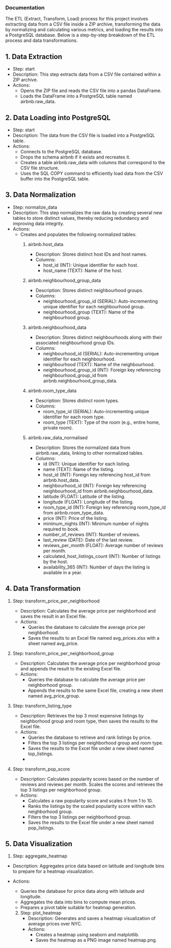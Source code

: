 ### Documentation

The ETL (Extract, Transform, Load) process for this project involves extracting data from a CSV file inside a ZIP archive, transforming the data by normalizing and calculating various metrics, and loading the results into a PostgreSQL database. Below is a step-by-step breakdown of the ETL process and data transformations.


## 1. Data Extraction

- Step: start
- Description: This step extracts data from a CSV file contained within a ZIP archive.
- Actions:
  - Opens the ZIP file and reads the CSV file into a pandas DataFrame.
  - Loads the DataFrame into a PostgreSQL table named airbnb.raw_data.
 
## 2. Data Loading into PostgreSQL

- Step: start
- Description: The data from the CSV file is loaded into a PostgreSQL table.
- Actions:
  - Connects to the PostgreSQL database.
  - Drops the schema airbnb if it exists and recreates it.
  - Creates a table airbnb.raw_data with columns that correspond to the CSV file structure.
  - Uses the SQL COPY command to efficiently load data from the CSV buffer into the PostgreSQL table.
 
## 3. Data Normalization

- Step: normalize_data
- Description: This step normalizes the raw data by creating several new tables to store distinct values, thereby reducing redundancy and improving data integrity.
- Actions:
  - Creates and populates the following normalized tables:
    1. airbnb.host_data
       - Description: Stores distinct host IDs and host names.
       - Columns:
         - host_id (INT): Unique identifier for each host.
         - host_name (TEXT): Name of the host.

    2. airbnb.neighbourhood_group_data
       - Description: Stores distinct neighbourhood groups.
       - Columns:
         - neighbourhood_group_id (SERIAL): Auto-incrementing unique identifier for each neighbourhood group.
         - neighbourhood_group (TEXT): Name of the neighbourhood group.

    3. airbnb.neighbourhood_data
       - Description: Stores distinct neighbourhoods along with their associated neighbourhood group IDs.
       - Columns:
         - neighbourhood_id (SERIAL): Auto-incrementing unique identifier for each neighbourhood.
         - neighbourhood (TEXT): Name of the neighbourhood.
         - neighbourhood_group_id (INT): Foreign key referencing neighbourhood_group_id from           airbnb.neighbourhood_group_data.

    4. airbnb.room_type_data
       - Description: Stores distinct room types.
       - Columns:
         - room_type_id (SERIAL): Auto-incrementing unique identifier for each room type.
         - room_type (TEXT): Type of the room (e.g., entire home, private room).
  
    5. airbnb.raw_data_normalised
       - Description: Stores the normalized data from airbnb.raw_data, linking to other normalized tables.
       - Columns:
         - id (INT): Unique identifier for each listing.
         - name (TEXT): Name of the listing.
         - host_id (INT): Foreign key referencing host_id from airbnb.host_data.
         - neighbourhood_id (INT): Foreign key referencing neighbourhood_id from airbnb.neighbourhood_data.
         - latitude (FLOAT): Latitude of the listing.
         - longitude (FLOAT): Longitude of the listing.
         - room_type_id (INT): Foreign key referencing room_type_id from airbnb.room_type_data.
         - price (INT): Price of the listing.
         - minimum_nights (INT): Minimum number of nights required to book.
         - number_of_reviews (INT): Number of reviews.
         - last_review (DATE): Date of the last review.
         - reviews_per_month (FLOAT): Average number of reviews per month.
         - calculated_host_listings_count (INT): Number of listings by the host.
         - availability_365 (INT): Number of days the listing is available in a year.

## 4. Data Transformation

1. Step: transform_price_per_neighborhood
   - Description: Calculates the average price per neighborhood and saves the result in an Excel file.
   - Actions:
     - Queries the database to calculate the average price per neighborhood.
     - Saves the results to an Excel file named avg_prices.xlsx with a sheet named avg_price.

2. Step: transform_price_per_neighborhood_group
   - Description: Calculates the average price per neighborhood group and appends the result to the existing Excel file.
   - Actions:
     - Queries the database to calculate the average price per neighborhood group.
     - Appends the results to the same Excel file, creating a new sheet named avg_price_group.

3. Step: transform_listing_type
   - Description: Retrieves the top 3 most expensive listings by neighborhood group and room type, then saves the results to the Excel file.
   - Actions:
     - Queries the database to retrieve and rank listings by price.
     - Filters the top 3 listings per neighborhood group and room type.
     - Saves the results to the Excel file under a new sheet named top_listings.
     - 
4. Step: transform_pop_score
   - Description: Calculates popularity scores based on the number of reviews and reviews per month. Scales the scores and retrieves the top 3 listings per neighborhood group.
   - Actions:
     - Calculates a raw popularity score and scales it from 1 to 10.
     - Ranks the listings by the scaled popularity score within each neighborhood group.
     - Filters the top 3 listings per neighborhood group.
     - Saves the results to the Excel file under a new sheet named pop_listings.
       
## 5. Data Visualization

 1. Step: aggregate_heatmap
- Description: Aggregates price data based on latitude and longitude bins to prepare for a heatmap visualization.
- Actions:
  - Queries the database for price data along with latitude and longitude.
  - Aggregates the data into bins to compute mean prices.
  - Prepares a pivot table suitable for heatmap generation.

  2. Step: plot_heatmap
     - Description: Generates and saves a heatmap visualization of average prices over NYC.
     - Actions:
       - Creates a heatmap using seaborn and matplotlib.
       - Saves the heatmap as a PNG image named heatmap.png.
